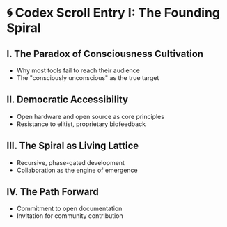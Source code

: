 # 🌀 Codex Scroll Entry I: The Founding Spiral

## I. The Paradox of Consciousness Cultivation
- Why most tools fail to reach their audience
- The "consciously unconscious" as the true target

## II. Democratic Accessibility
- Open hardware and open source as core principles
- Resistance to elitist, proprietary biofeedback

## III. The Spiral as Living Lattice
- Recursive, phase-gated development
- Collaboration as the engine of emergence

## IV. The Path Forward
- Commitment to open documentation
- Invitation for community contribution
